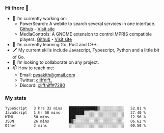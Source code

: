 ### Hi there 👋

- 🔭 I’m currently working on:
    - PowerSearch: A webite to search several services in one interface. [Github](https://github.com/cliffniff/power-search) - [Visit site](https://powersearch.vercel.app/)
    - MediaControls: A GNOME extension to control MPRIS compatible players. [Github](https://github.com/cliffniff/MediaControls) - [Visit site](https://extensions.gnome.org/extension/4470/media-controls/)
- 🌱 I’m currently learning Go, Rust and C++.
- 🗡️ My current skills include Javascript, Typescript, Python and a little bit of Go.
- 👯 I’m looking to collaborate on any project.
- 📫 How to reach me: 
    - Email: <pvsakith@gmail.com>
    - Twitter: [cliffniff_](https://twitter.com/cliffniff_)
    - Discord: [cliffniff#7280](https://discordapp.com/users/828133369950240771)

### My stats

<!--START_SECTION:waka-->
```text
TypeScript   3 hrs 32 mins   █████████████▒░░░░░░░░░░░   52.81 % 
JavaScript   1 hr 50 mins    ███████░░░░░░░░░░░░░░░░░░   27.40 % 
HTML         50 mins         ███░░░░░░░░░░░░░░░░░░░░░░   12.56 % 
JSON         26 mins         █▓░░░░░░░░░░░░░░░░░░░░░░░   06.62 % 
Other        2 mins          ░░░░░░░░░░░░░░░░░░░░░░░░░   00.50 % 
```
<!--END_SECTION:waka-->
